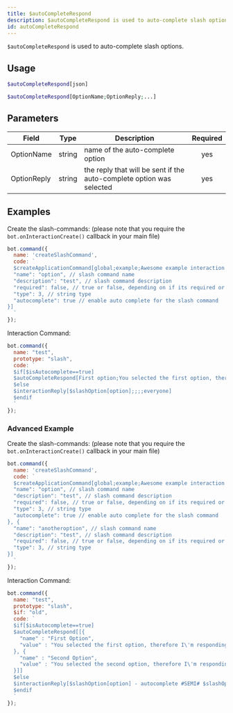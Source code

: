 ```yaml
---
title: $autoCompleteRespond 
description: $autoCompleteRespond is used to auto-complete slash options.
id: autoCompleteRespond
---
```


`$autoCompleteRespond` is used to auto-complete slash options.

## Usage

```php
$autoCompleteRespond[json]
```
```php
$autoCompleteRespond[OptionName;OptionReply;...]
```

## Parameters 

| Field       | Type   | Description                                                          | Required |
| ----------- | ------ | -------------------------------------------------------------------- |:--------:|
| OptionName  | string | name of the auto-complete option                                     |    yes   |
| OptionReply | string | the reply that will be sent if the auto-complete option was selected |    yes   |


## Examples

Create the slash-commands: (please note that you require the `bot.onInteractionCreate()` callback in your main file)
```javascript
bot.command({
  name: 'createSlashCommand',
  code: `
  $createApplicationCommand[global;example;Awesome example interaction command with auto-complete!;true;slash;[{
  "name": "option", // slash command name
  "description": "test", // slash command description
  "required": false, // true or false, depending on if its required or not
  "type": 3, // string type
  "autocomplete": true // enable auto complete for the slash command
}]
  `
});
```
Interaction Command:
```javascript
bot.command({
  name: "test",
  prototype: "slash",
  code: `
  $if[$isAutocomplete==true]
  $autoCompleteRespond[First option;You selected the first option, therefore I'm responding with this!;Second option;You selected the first second, therefore I'm responding with this!]
  $else
  $interactionReply[$slashOption[option];;;;everyone]
  $endif
  `
});
```

### Advanced Example

Create the slash-commands: (please note that you require the `bot.onInteractionCreate()` callback in your main file)

```javascript
bot.command({
  name: 'createSlashCommand',
  code: `
  $createApplicationCommand[global;example;Awesome example interaction command with auto-complete!;true;slash;[{
  "name": "option", // slash command name
  "description": "test", // slash command description
  "required": false, // true or false, depending on if its required or not
  "type": 3, // string type
  "autocomplete": true // enable auto complete for the slash command
}, {
  "name": "anotheroption", // slash command name
  "description": "test", // slash command description
  "required": false, // true or false, depending on if its required or not
  "type": 3, // string type
}]
  `
});
```

Interaction Command:

```javascript
bot.command({
  name: "test",
  prototype: "slash",
  $if: "old",
  code: `
  $if[$isAutocomplete==true]
  $autoCompleteRespond[[{ 
    "name" : "First Option",
    "value" : "You selected the first option, therefore I\'m responding with this!"
  }, {
    "name" : "Second Option",
    "value" : "You selected the second option, therefore I\'m responding with this!"
  }]]
  $else
  $interactionReply[$slashOption[option] - autocomplete #SEMI# $slashOption[anotheroption] - no autocomplete;;;;everyone]
  $endif
  `
});
```
